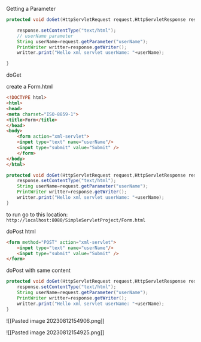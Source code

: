 
Getting a Parameter
```java
protected void doGet(HttpServletRequest request,HttpServletResponse response) throws IOException {

	response.setContentType("text/html");
	// userName parameter
	String userName=request.getParameter("userName");
	PrintWriter writter=response.getWriter();
	writter.print("Hello xml servlet userName: "+userName);

}
```




doGet

create a Form.html

```html
<!DOCTYPE html>
<html>
<head>
<meta charset="ISO-8859-1">
<title>Form</title>
</head>
<body>
	<form action="xml-servlet">
	<input type="text" name="userName"/>
	<input type="submit" value="Submit" />
	</form>
</body>
</html>
```

```java
protected void doGet(HttpServletRequest request,HttpServletResponse response) throws IOException {
	response.setContentType("text/html");
	String userName=request.getParameter("userName");
	PrintWriter writter=response.getWriter();
	writter.print("Hello xml servlet userName: "+userName);
}
```

to run go to this location: `http://localhost:8080/SimpleServletProject/Form.html`



doPost
html
```html
<form method="POST" action="xml-servlet">
	<input type="text" name="userName"/>
	<input type="submit" value="Submit" />
</form>
```

doPost with same content

```java
protected void doGet(HttpServletRequest request,HttpServletResponse response) throws IOException {
	response.setContentType("text/html");
	String userName=request.getParameter("userName");
	PrintWriter writter=response.getWriter();
	writter.print("Hello xml servlet userName: "+userName);
}
```

![[Pasted image 20230812154906.png]]

![[Pasted image 20230812154925.png]]

